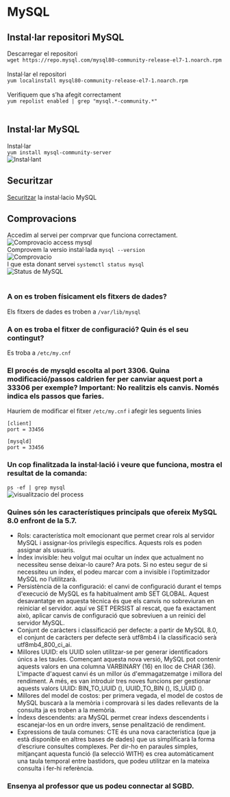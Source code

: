 # MySQL
## Instal·lar repositori MySQL
Descarregar el repositori <br>```wget https://repo.mysql.com/mysql80-community-release-el7-1.noarch.rpm```<br><br>
Instal·lar el repositori <br>```yum localinstall mysql80-community-release-el7-1.noarch.rpm```<br><br>
Verifiquem que s’ha afegit correctament <br>```yum repolist enabled | grep "mysql.*-community.*"```<br><br>
## Instal·lar MySQL
Instal·lar
<br>```yum install mysql-community-server```<br>
![Instal·lant](https://github.com/mperalsapa/m10-dgarcia-mperal/blob/master/Captura%20de%20pantalla%202020-10-05%20174927.png)

## Securitzar
[Securitzar](https://github.com/mperalsapa/m10-dgarcia-mperal/blob/master/README.md#securitzar) la instal·lacio MySQL

## Comprovacions
Accedim al servei per comprvar que funciona correctament.<br>
![Comprovacio access mysql](https://i.imgur.com/wGJPvDx.png)<br>
Comprovem la versio instal·lada ```mysql --version```<br>
![Comprovacio](https://i.imgur.com/bnqtVen.png)<br>
I que esta donant servei ```systemctl status mysql```<br>
![Status de MySQL](https://i.imgur.com/fd40eUe.png)<br><br>

###	A on es troben físicament els fitxers de dades?
Els fitxers de dades es troben a ```/var/lib/mysql```
###	A on es troba el fitxer de configuració? Quin és el seu contingut?
Es troba a ```/etc/my.cnf```

###	El procés de mysqld escolta al port 3306. Quina modificació/passos caldrien fer per canviar aquest port a 33306 per exemple? Important: No realitzis els canvis. Només indica els passos que faries.
Hauriem de modificar el fitxer ```/etc/my.cnf``` i afegir les seguents linies<br>
```
[client]
port = 33456

[mysqld]
port = 33456
```

###	Un cop finalitzada la instal·lació i veure que funciona, mostra el resultat de la comanda:<br>
```ps -ef | grep mysql```<br>
![visualitzacio del process](https://i.imgur.com/2yIJhlc.png)

###	Quines són les característiques principals que ofereix MySQL 8.0 enfront de la 5.7.<br>

- Rols: característica molt emocionant que permet crear rols al servidor MySQL i assignar-los privilegis específics. Aquests rols es poden assignar als usuaris.
- Índex invisible: heu volgut mai ocultar un índex que actualment no necessiteu sense deixar-lo caure? Ara pots. Si no esteu segur de si necessiteu un índex, el podeu marcar com a invisible i l’optimitzador MySQL no l’utilitzarà.
- Persistència de la configuració: el canvi de configuració durant el temps d'execució de MySQL es fa habitualment amb SET GLOBAL. Aquest desavantatge en aquesta tècnica és que els canvis no sobreviuran en reiniciar el servidor. aquí ve SET PERSIST al rescat, que fa exactament això, aplicar canvis de configuració que sobreviuen a un reinici del servidor MySQL.
- Conjunt de caràcters i classificació per defecte: a partir de MySQL 8.0, el conjunt de caràcters per defecte serà utf8mb4 i la classificació serà utf8mb4_800_ci_ai.
- Millores UUID: els UUID solen utilitzar-se per generar identificadors únics a les taules. Començant aquesta nova versió, MySQL pot contenir aquests valors en una columna VARBINARY (16) en lloc de CHAR (36). L'impacte d'aquest canvi és un millor ús d'emmagatzematge i millora del rendiment. A més, es van introduir tres noves funcions per gestionar aquests valors UUID: BIN_TO_UUID (), UUID_TO_BIN (), IS_UUID ().
- Millores del model de costos: per primera vegada, el model de costos de MySQL buscarà a la memòria i comprovarà si les dades rellevants de la consulta ja es troben a la memòria. 
- Índexs descendents: ara MySQL permet crear índexs descendents i escanejar-los en un ordre invers, sense penalització de rendiment.
- Expressions de taula comunes: CTE és una nova característica (que ja està disponible en altres bases de dades) que us simplificarà la forma d’escriure consultes complexes. Per dir-ho en paraules simples, mitjançant aquesta funció (la selecció WITH) es crea automàticament una taula temporal entre bastidors, que podeu utilitzar en la mateixa consulta i fer-hi referència.

###	Ensenya al professor que us podeu connectar al SGBD.
